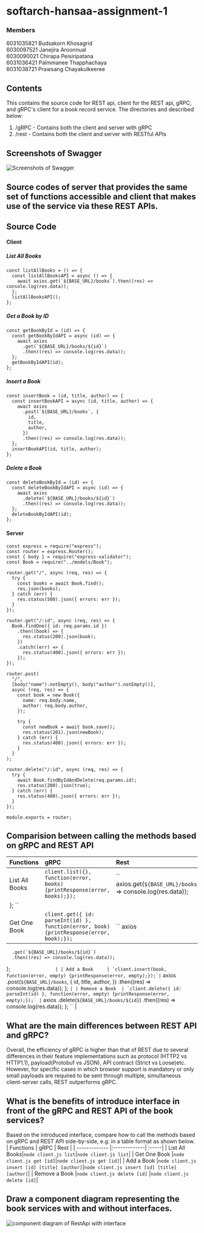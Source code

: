 # softarch-hansaa-assignment-1

### Members

6031035821 Budsakorn Khosagrid  
6030097521 Janejira Aroonnual  
6030090021 Chirapa Peisiripatana  
6031036421 Palmmanee Thapphachaya  
6031038721 Prawsang Chayakulkeeree

## Contents

This contains the source code for REST api, client for the REST api, gRPC, and gRPC's client for a book record service. The directories and described below:

1. /gRPC - Contains both the client and server with gRPC
2. /rest - Contains both the client and server with RESTful APIs

## Screenshots of Swagger

![Screenshots of Swagger](https://github.com/2110521-2563-1-Software-Architecture/softarch-hansaa-assignment-1/blob/master/images/swagger1.png?raw=true)

## Source codes of server that provides the same set of functions accessible and client that makes use of the service via these REST APIs.

## Source Code

#### Client

##### List All Books

```
const listAllBooks = () => {
  const listAllBooksAPI = async () => {
    await axios.get(`${BASE_URL}/books`).then((res) => console.log(res.data));
  };
  listAllBooksAPI();
};
```

##### Get a Book by ID

```
const getBookById = (id) => {
  const getBookByIdAPI = async (id) => {
    await axios
      .get(`${BASE_URL}/books/${id}`)
      .then((res) => console.log(res.data));
  };
  getBookByIdAPI(id);
};
```

##### Insert a Book

```
const insertBook = (id, title, author) => {
  const insertBookAPI = async (id, title, author) => {
    await axios
      .post(`${BASE_URL}/books`, {
        id,
        title,
        author,
      })
      .then((res) => console.log(res.data));
  };
  insertBookAPI(id, title, author);
};
```

##### Delete a Book

```
const deleteBookById = (id) => {
  const deleteBookByIdAPI = async (id) => {
    await axios
      .delete(`${BASE_URL}/books/${id}`)
      .then((res) => console.log(res.data));
  };
  deleteBookByIdAPI(id);
};
```

#### Server

```
const express = require("express");
const router = express.Router();
const { body } = require("express-validator");
const Book = require("../models/Book");

router.get("/", async (req, res) => {
  try {
    const books = await Book.find();
    res.json(books);
  } catch (err) {
    res.status(500).json({ errors: err });
  }
});

router.get("/:id", async (req, res) => {
  Book.findOne({ id: req.params.id })
    .then((book) => {
      res.status(200).json(book);
    })
    .catch((err) => {
      res.status(400).json({ errors: err });
    });
});

router.post(
  "/",
  [body("name").notEmpty(), body("author").notEmpty()],
  async (req, res) => {
    const book = new Book({
      name: req.body.name,
      author: req.body.author,
    });

    try {
      const newBook = await book.save();
      res.status(201).json(newBook);
    } catch (err) {
      res.status(400).json({ errors: err });
    }
  }
);

router.delete("/:id", async (req, res) => {
  try {
    await Book.findByIdAndDelete(req.params.id);
    res.status(200).json(true);
  } catch (err) {
    res.status(400).json({ errors: err });
  }
});

module.exports = router;
```

## Comparision between calling the methods based on gRPC and REST API

| Functions      | gRPC                                                         | Rest                                                       |
| -------------- | :----------------------------------------------------------- | :--------------------------------------------------------- |
| List All Books | `client.list({}, function(error, books) {printResponse(error, books);});`| `` axios.get(`${BASE_URL}/books`).then((res) => console.log(res.data));
  }; ``                       |
| Get One Book   | `client.get({ id: parseInt(id) }, function(error, book) {printResponse(error, book);});`| `` axios
      .get(`${BASE_URL}/books/${id}`)
      .then((res) => console.log(res.data));
  }; ``                 |
| Add a Book     | `client.insert(book, function(error, empty) {printResponse(error, empty);});`| `` axios
      .post(`${BASE_URL}/books`, {
        id,
        title,
        author,
      })
      .then((res) => console.log(res.data));
  }; `` |
| Remove a Book  | `client.delete({ id: parseInt(id) }, function(error, empty) {printResponse(error, empty);});` | `` axios
      .delete(`${BASE_URL}/books/${id}`)
      .then((res) => console.log(res.data));
  }; ``              |

## What are the main differences between REST API and gRPC?

Overall, the efficiency of gRPC is higher than that of REST due to several differences in their feature implementations such as protocol (HTTP2 vs HTTP1.1), payload(Protobuf vs JSON), API contract (Strict vs Loose)etc. However, for specific cases in which browser support is mandatory or only small payloads are required to be sent through multiple, simultaneous client-server calls, REST outperforms gRPC.

## What is the benefits of introduce interface in front of the gRPC and REST API of the book services?

Based on the introduced interface, compare how to call the methods based on gRPC and REST API side-by-side, e.g. in a table format as shown below.
| Functions | gRPC | Rest |
| ------------- |:-------------| :-----|
| List All Books|`node client.js list`|`node client.js list`|
| Get One Book |`node client.js get [id]`|`node client.js get [id]`|
| Add a Book |`node client.js insert [id] [title] [author]`|`node client.js insert [id] [title] [author]`|
| Remove a Book |`node client.js delete [id]` |`node client.js delete [id]`|

## Draw a component diagram representing the book services with and without interfaces.

![component diagram of RestApi with interface](<https://github.com/2110521-2563-1-Software-Architecture/softarch-hansaa-assignment-1/blob/master/images/Component%20(4).png>)
